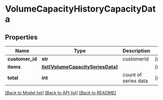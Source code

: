 # VolumeCapacityHistoryCapacityData

## Properties
Name | Type | Description | Notes
------------ | ------------- | ------------- | -------------
**customer_id** | **str** | customerId | [optional] 
**items** | [**list[VolumeCapacitySeriesData]**](VolumeCapacitySeriesData.md) |  | [optional] 
**total** | **int** | count of series data | [optional] 

[[Back to Model list]](../README.md#documentation-for-models) [[Back to API list]](../README.md#documentation-for-api-endpoints) [[Back to README]](../README.md)


